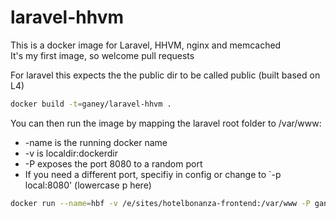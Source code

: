 # laravel-hhvm
This is a docker image for Laravel, HHVM, nginx and memcached  
It's my first image, so welcome pull requests  

For laravel this expects the the public dir to be called public (built based on L4)

````bash
docker build -t=ganey/laravel-hhvm .
````

You can then run the image by mapping the laravel root folder to /var/www:  
* -name is the running docker name  
* -v is localdir:dockerdir  
* -P exposes the port 8080 to a random port  
* If you need a different port, specifiy in config or change to `-p local:8080' (lowercase p here)
````bash
docker run --name=hbf -v /e/sites/hotelbonanza-frontend:/var/www -P ganey/laravel-hhvm
````

